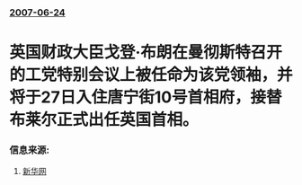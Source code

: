 ### [2007-06-24](/news/2007/06/24/index.md)

##### 
# 英国财政大臣戈登·布朗在曼彻斯特召开的工党特别会议上被任命为该党领袖，并将于27日入住唐宁街10号首相府，接替布莱尔正式出任英国首相。




### 信息来源:

1. [新华网](http://news.xinhuanet.com/world/2007-06/25/content_6288610.htm)
